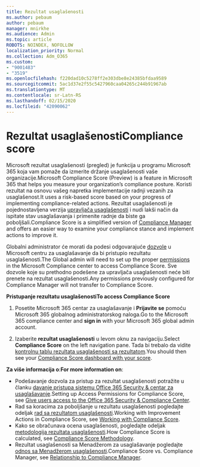 ```yaml
---
title: Rezultat usaglašenosti
ms.author: pebaum
author: pebaum
manager: mnirkhe
ms.audience: Admin
ms.topic: article
ROBOTS: NOINDEX, NOFOLLOW
localization_priority: Normal
ms.collection: Adm_O365
ms.custom:
- "9001483"
- "3519"
ms.openlocfilehash: f220dad10c5278ff2e303dbe8e24385bfdaa9589
ms.sourcegitcommit: 5ac1d37e2f55c5427960caa04265c244b91967ab
ms.translationtype: MT
ms.contentlocale: sr-Latn-RS
ms.lasthandoff: 02/15/2020
ms.locfileid: "42090062"
---
```

# <a name="compliance-score"></a><span data-ttu-id="f8fa0-102">Rezultat usaglašenosti</span><span class="sxs-lookup"><span data-stu-id="f8fa0-102">Compliance score</span></span>

<span data-ttu-id="f8fa0-103">Microsoft rezultat usaglašenosti (pregled) je funkcija u programu Microsoft 365 koja vam pomaže da izmerite držanje usaglašenosti vaše organizacije.</span><span class="sxs-lookup"><span data-stu-id="f8fa0-103">Microsoft Compliance Score (Preview) is a feature in Microsoft 365 that helps you measure your organization’s compliance posture.</span></span> <span data-ttu-id="f8fa0-104">Koristi rezultat na osnovu vašeg napretka implementacije radnji vezanih za usaglašenost.</span><span class="sxs-lookup"><span data-stu-id="f8fa0-104">It uses a risk-based score based on your progress of implementing compliance-related actions.</span></span>   <span data-ttu-id="f8fa0-105">Rezultat usaglašenosti je pojednostavljena verzija [upravljača usaglašenosti](https://docs.microsoft.com/en-us/microsoft-365/compliance/compliance-manager-overview) i nudi lakši način da ispitate stav usaglašavanja i primenite radnje da biste ga poboljšali.</span><span class="sxs-lookup"><span data-stu-id="f8fa0-105">Compliance Score is a simplified version of [Compliance Manager](https://docs.microsoft.com/en-us/microsoft-365/compliance/compliance-manager-overview) and offers an easier way to examine your compliance stance and implement actions to improve it.</span></span> 

<span data-ttu-id="f8fa0-106">Globalni administrator će morati da podesi odgovarajuće [dozvole](https://docs.microsoft.com/en-us/microsoft-365/security/office-365-security/permissions-in-the-security-and-compliance-center) u Microsoft centru za usaglašavanje da bi pristupio rezultatu usaglašenosti.</span><span class="sxs-lookup"><span data-stu-id="f8fa0-106">The Global admin will need to set up the proper [permissions](https://docs.microsoft.com/en-us/microsoft-365/security/office-365-security/permissions-in-the-security-and-compliance-center) in the Microsoft Compliance center to access Compliance Score.</span></span>  <span data-ttu-id="f8fa0-107">Sve dozvole koje su prethodno podešene za upravljača usaglašenosti neće biti prenete na rezultat usaglašenosti.</span><span class="sxs-lookup"><span data-stu-id="f8fa0-107">Any permissions previously configured for Compliance Manager will not transfer to Compliance Score.</span></span>

<span data-ttu-id="f8fa0-108">**Pristupanje rezultatu usaglašenosti**</span><span class="sxs-lookup"><span data-stu-id="f8fa0-108">**To access Compliance Score**</span></span>

1. <span data-ttu-id="f8fa0-109">Posetite Microsoft 365 centar za usaglašavanje i **Prijavite se** pomoću Microsoft 365 globalnog administratorskog naloga.</span><span class="sxs-lookup"><span data-stu-id="f8fa0-109">Go to the Microsoft 365 compliance center and **sign in** with your Microsoft 365 global admin account.</span></span>

2. <span data-ttu-id="f8fa0-110">Izaberite **rezultat usaglašenosti** u levom oknu za navigaciju.</span><span class="sxs-lookup"><span data-stu-id="f8fa0-110">Select **Compliance Score** on the left navigation pane.</span></span> <span data-ttu-id="f8fa0-111">Tada bi trebalo da vidite [kontrolnu tablu rezultata usaglašenosti sa rezultatom](https://docs.microsoft.com/en-us/microsoft-365/compliance/compliance-score-setup#understand-the-compliance-score-dashboard).</span><span class="sxs-lookup"><span data-stu-id="f8fa0-111">You should then see your [Compliance Score dashboard with your score](https://docs.microsoft.com/en-us/microsoft-365/compliance/compliance-score-setup#understand-the-compliance-score-dashboard).</span></span>
 

<span data-ttu-id="f8fa0-112">**Za više informacija o**:</span><span class="sxs-lookup"><span data-stu-id="f8fa0-112">**For more information on**:</span></span>

- <span data-ttu-id="f8fa0-113">Podešavanje dozvola za pristup za rezultat usaglašenosti potražite u članku [davanje pristupa sistemu Office 365 Security & centar za usaglašavanje](https://docs.microsoft.com/en-us/microsoft-365/security/office-365-security/grant-access-to-the-security-and-compliance-center).</span><span class="sxs-lookup"><span data-stu-id="f8fa0-113">Setting up Access Permissions for Compliance Score, see [Give users access to the Office 365 Security & Compliance Center](https://docs.microsoft.com/en-us/microsoft-365/security/office-365-security/grant-access-to-the-security-and-compliance-center).</span></span>
- <span data-ttu-id="f8fa0-114">Rad sa koracima za poboljšanje u rezultatu usaglašenosti pogledajte odeljak [rad sa rezultatom usaglašenosti](https://docs.microsoft.com/en-us/microsoft-365/compliance/working-with-compliance-score).</span><span class="sxs-lookup"><span data-stu-id="f8fa0-114">Working with Improvement Actions in Compliance Score, see  [Working with Compliance Score](https://docs.microsoft.com/en-us/microsoft-365/compliance/working-with-compliance-score).</span></span>
- <span data-ttu-id="f8fa0-115">Kako se obračunava ocena usaglašenosti, pogledajte odeljak [metodologija rezultata usaglašenosti](https://docs.microsoft.com/en-us/microsoft-365/compliance/compliance-score-methodology).</span><span class="sxs-lookup"><span data-stu-id="f8fa0-115">How Compliance Score is calculated, see [Compliance Score Methodology](https://docs.microsoft.com/en-us/microsoft-365/compliance/compliance-score-methodology).</span></span>
- <span data-ttu-id="f8fa0-116">Rezultat usaglašenosti sa Menadžerom za usaglašavanje pogledajte [odnos sa Menadžerom usaglašenosti](https://docs.microsoft.com/en-us/microsoft-365/compliance/compliance-score#relationship-to-compliance-manager).</span><span class="sxs-lookup"><span data-stu-id="f8fa0-116">Compliance Score vs. Compliance Manager, see [Relationship to Compliance Manager](https://docs.microsoft.com/en-us/microsoft-365/compliance/compliance-score#relationship-to-compliance-manager).</span></span>

